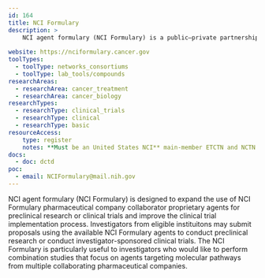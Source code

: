 ```yaml
---
id: 164
title: NCI Formulary
description: >
    NCI agent formulary (NCI Formulary) is a public–private partnership between NCI and pharmaceutical and biotechnology companies that provides NCI-funded US main-member Experimental Therapeutics Clinical Trials Network (ETCTN) and National Clinical Trials Network (NCTN) instituions and their investigators rapid access to agents for cancer clinical trial use or preclinical research. 
    
website: https://nciformulary.cancer.gov
toolTypes:
  - toolType: networks_consortiums
  - toolType: lab_tools/compounds
researchAreas:
  - researchArea: cancer_treatment
  - researchArea: cancer_biology
researchTypes:
  - researchType: clinical_trials
  - researchType: clinical
  - researchType: basic
resourceAccess:
    type: register
    notes: **Must be an United States NCI** main-member ETCTN and NCTN instituion **investigator**.
docs:
  - doc: dctd
poc:
  - email: NCIFormulary@mail.nih.gov     
---
```

NCI agent formulary (NCI Formulary) is designed to expand the use of NCI Formulary pharmaceutical company collaborator proprietary agents for preclinical research or clinical trials and improve the clinical trial implementation process. Investigators from eligible instituitons may submit proposals using the available  NCI Formulary agents to conduct preclinical research or conduct investigator-sponsored clinical trials. The NCI Formulary is particularly useful to investigators who would like to perform combination studies that focus on agents targeting molecular pathways from multiple collaborating pharmaceutical companies.  